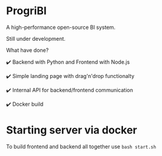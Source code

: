 # ProgriBI  
A high-performance open-source BI system.

Still under development.

What have done? 

✔️ Backend with Python and Frontend with Node.js

✔️ Simple landing page with drag'n'drop functionalty

✔️ Internal API for backend/frontend communication

✔️ Docker build

# Starting server via docker

To build frontend and backend all together use `bash start.sh`
